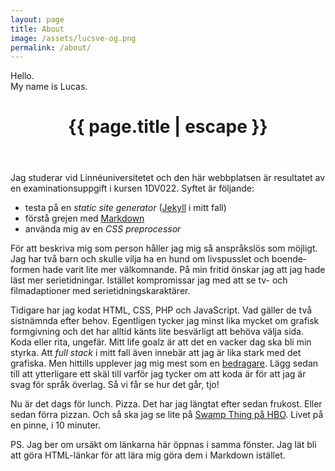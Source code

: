 ```yaml
---
layout: page
title: About
image: /assets/lucsve-og.png
permalink: /about/
---
```

<div class="hero--light hero--about">
  <span>Hello. <br>My name is Lucas.</span>
</div>

<header class="post-header">
  <h1 class="post-title">{{ page.title | escape }}</h1>
</header>

Jag studerar vid Linnéuniversitetet och den här webbplatsen är resultatet av en examinationsuppgift i kursen 1DV022. Syftet är följande: 
* testa på en *static site generator* ([Jekyll](https://jekyllrb.com/ "Jekylls webbplats") i mitt fall)
* förstå grejen med [Markdown](https://daringfireball.net/projects/markdown/) 
* använda mig av en *CSS preprocessor* 

För att beskriva mig som person håller jag mig så anspråkslös som möjligt. Jag har två barn och skulle vilja ha en hund om livspusslet och boende&shy;formen hade varit lite mer välkomnande. På min fritid önskar jag att jag hade läst mer serietidningar. Istället kompromissar jag med att se tv- och filmadaptioner med serietidningskaraktärer. 

Tidigare har jag kodat HTML, CSS, PHP och JavaScript. Vad gäller de två sistnämnda efter behov. Egentligen tycker jag minst lika mycket om grafisk formgivning och det har alltid känts lite besvärligt att behöva välja sida. Koda eller rita, ungefär. Mitt life goalz är att det en vacker dag ska bli min styrka. Att *full stack* i mitt fall även innebär att jag är lika stark med det grafiska. Men hittills upplever jag mig mest som en [bedragare](https://sv.wikipedia.org/wiki/Bluffsyndromet). Lägg sedan till att ytterligare ett skäl till varför jag tycker om att koda är för att jag är svag för språk överlag. Så vi får se hur det går, tjo!

Nu är det dags för lunch. Pizza. Det har jag längtat efter sedan frukost. Eller sedan förra pizzan. Och så ska jag se lite på [Swamp Thing på HBO](https://se.hbonordic.com/series/swamp-thing/be12fa9e-e282-4125-91e9-ff98d9bdb855). Livet på en pinne, i 10 minuter. 

PS. Jag ber om ursäkt om länkarna här öppnas i samma fönster. Jag lät bli att göra HTML-länkar för att lära mig göra dem i Markdown istället. 